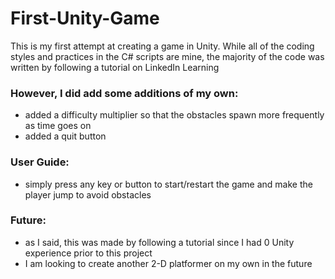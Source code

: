 # First-Unity-Game
This is my first attempt at creating a game in Unity. While all of the coding styles and practices in the C# scripts are mine, the majority of the 
code was written by following a tutorial on LinkedIn Learning 

### However, I did add some additions of my own: 
- added a difficulty multiplier so that the obstacles spawn more frequently as time goes on
- added a quit button
    
### User Guide: 
- simply press any key or button to start/restart the game and make the player jump to avoid obstacles 

### Future: 
- as I said, this was made by following a tutorial since I had 0 Unity experience prior to this project 
- I am looking to create another 2-D platformer on my own in the future
